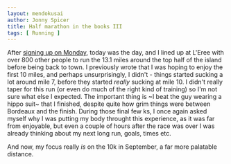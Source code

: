 ```yaml
---
layout: mendokusai
author: Jonny Spicer
title: Half marathon in the books III
tags: [ Running ]
---
```

After [signing up on Monday](/mendokusai/2019/06/10/half-marathon-in-the-books-ii), today was the day, and I lined up at L'Eree with over
800 other people to run the 13.1 miles around the top half of the island before being back to town. I previously wrote that I was hoping
to enjoy the first 10 miles, and perhaps unsurprisingly, I didn't - things started sucking a lot around mile 7, before they started *really*
sucking at mile 10. I didn't really taper for this run (or even do much of the right kind of training) so I'm not sure what else I expected.
The important thing is ~I beat the guy wearing a hippo suit~ that I finished, despite quite how grim things were between Bordeaux and the finish.
During those final few ks, I once again asked myself why I was putting my body throught this experience, as it was far from enjoyable, but even
a couple of hours after the race was over I was already thinking about my next long run, goals, times etc.

And now, my focus really *is* on the 10k in September, a far more palatable distance.
